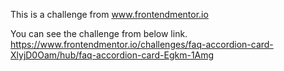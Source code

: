 This is a challenge from www.frontendmentor.io

You can see the challenge from below link.
https://www.frontendmentor.io/challenges/faq-accordion-card-XlyjD0Oam/hub/faq-accordion-card-Egkm-1Amg
